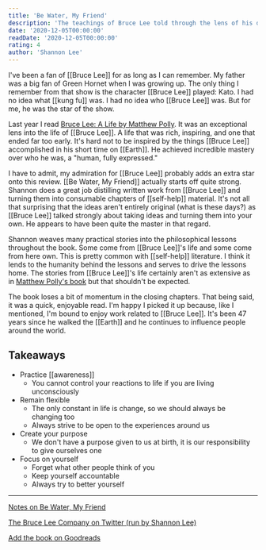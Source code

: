 ```yaml
---
title: 'Be Water, My Friend'
description: 'The teachings of Bruce Lee told through the lens of his daughter Shannon.'
date: '2020-12-05T00:00:00'
readDate: '2020-12-05T00:00:00'
rating: 4
author: 'Shannon Lee'
---
```


I've been a fan of [[Bruce Lee]] for as long as I can remember. My father was a big fan of Green Hornet when I was growing up. The only thing I remember from that show is the character [[Bruce Lee]] played: Kato. I had no idea what [[kung fu]] was. I had no idea who [[Bruce Lee]] was. But for me, he was the star of the show.

Last year I read [Bruce Lee: A Life by Matthew Polly](https://www.goodreads.com/book/show/36415807-bruce-lee). It was an exceptional lens into the life of [[Bruce Lee]]. A life that was rich, inspiring, and one that ended far too early. It's hard not to be inspired by the things [[Bruce Lee]] accomplished in his short time on [[Earth]]. He achieved incredible mastery over who he was, a "human, fully expressed."

I have to admit, my admiration for [[Bruce Lee]] probably adds an extra star onto this review. [[Be Water, My Friend]] actually starts off quite strong. Shannon does a great job distilling written work from [[Bruce Lee]] and turning them into consumable chapters of [[self-help]] material. It's not all that surprising that the ideas aren't entirely original (what is these days?) as [[Bruce Lee]] talked strongly about taking ideas and turning them into your own. He appears to have been quite the master in that regard.

Shannon weaves many practical stories into the philosophical lessons throughout the book. Some come from [[Bruce Lee]]'s life and some come from here own. This is pretty common with [[self-help]] literature. I think it lends to the humanity behind the lessons and serves to drive the lessons home. The stories from [[Bruce Lee]]'s life certainly aren't as extensive as in [Matthew Polly's book](https://www.goodreads.com/book/show/36415807-bruce-lee) but that shouldn't be expected.

The book loses a bit of momentum in the closing chapters. That being said, it was a quick, enjoyable read. I'm happy I picked it up because, like I mentioned, I'm bound to enjoy work related to [[Bruce Lee]]. It's been 47 years since he walked the [[Earth]] and he continues to influence people around the world.

## Takeaways

- Practice [[awareness]]
  - You cannot control your reactions to life if you are living unconsciously
- Remain flexible
  - The only constant in life is change, so we should always be changing too
  - Always strive to be open to the experiences around us
- Create your purpose
  - We don't have a purpose given to us at birth, it is our responsibility to give ourselves one
- Focus on yourself
  - Forget what other people think of you
  - Keep yourself accountable
  - Always try to better yourself

---

[Notes on Be Water, My Friend](/second-brain/be-water-my-friend)

[The Bruce Lee Company on Twitter (run by Shannon Lee)](https://twitter.com/brucelee)

[Add the book on Goodreads](https://www.goodreads.com/book/show/49247089-be-water-my-friend)